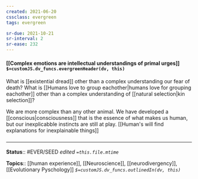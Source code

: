 ```yaml
---
created: 2021-06-20
cssclass: evergreen
tags: evergreen

sr-due: 2021-10-21
sr-interval: 2
sr-ease: 232
---
```


#### [[Complex emotions are intellectual understandings of primal urges]] `$=customJS.dv_funcs.evergreenHeader(dv, this)`

What is [[existential dread]] other than a complex understanding our fear of death? 
What is [[Humans love to group eachother|humans love for grouping eachother]] other than a complex understanding of [[natural selection|kin selection]]?

We are more complex than any other animal. We have developed a [[conscious|consciousness]] that is the essence of what makes us human, but our inexplicabble instincts are still at play. [[Human's will find explanations for inexplainable things]]

### <hr class="footnote"/>

**Status**:: #EVER/SEED
*edited `=this.file.mtime`*

**Topics**:: [[human experience]], [[Neuroscience]], [[neurodivergency]], [[Evolutionary Pyschology]]
*`$=customJS.dv_funcs.outlinedIn(dv, this)`*

